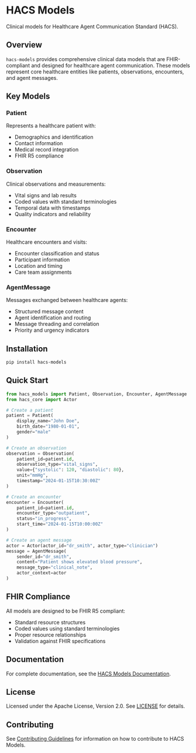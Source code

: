 # HACS Models

Clinical models for Healthcare Agent Communication Standard (HACS).

## Overview

`hacs-models` provides comprehensive clinical data models that are FHIR-compliant and designed for healthcare agent communication. These models represent core healthcare entities like patients, observations, encounters, and agent messages.

## Key Models

### Patient
Represents a healthcare patient with:
- Demographics and identification
- Contact information
- Medical record integration
- FHIR R5 compliance

### Observation
Clinical observations and measurements:
- Vital signs and lab results
- Coded values with standard terminologies
- Temporal data with timestamps
- Quality indicators and reliability

### Encounter
Healthcare encounters and visits:
- Encounter classification and status
- Participant information
- Location and timing
- Care team assignments

### AgentMessage
Messages exchanged between healthcare agents:
- Structured message content
- Agent identification and routing
- Message threading and correlation
- Priority and urgency indicators

## Installation

```bash
pip install hacs-models
```

## Quick Start

```python
from hacs_models import Patient, Observation, Encounter, AgentMessage
from hacs_core import Actor

# Create a patient
patient = Patient(
    display_name="John Doe",
    birth_date="1980-01-01",
    gender="male"
)

# Create an observation
observation = Observation(
    patient_id=patient.id,
    observation_type="vital_signs",
    value={"systolic": 120, "diastolic": 80},
    unit="mmHg",
    timestamp="2024-01-15T10:30:00Z"
)

# Create an encounter
encounter = Encounter(
    patient_id=patient.id,
    encounter_type="outpatient",
    status="in_progress",
    start_time="2024-01-15T10:00:00Z"
)

# Create an agent message
actor = Actor(actor_id="dr_smith", actor_type="clinician")
message = AgentMessage(
    sender_id="dr_smith",
    content="Patient shows elevated blood pressure",
    message_type="clinical_note",
    actor_context=actor
)
```

## FHIR Compliance

All models are designed to be FHIR R5 compliant:
- Standard resource structures
- Coded values using standard terminologies
- Proper resource relationships
- Validation against FHIR specifications

## Documentation

For complete documentation, see the [HACS Models Documentation](https://github.com/solanovisitor/hacs/blob/main/docs/modules/hacs-models.md).

## License

Licensed under the Apache License, Version 2.0. See [LICENSE](https://github.com/solanovisitor/hacs/blob/main/LICENSE) for details.

## Contributing

See [Contributing Guidelines](https://github.com/solanovisitor/hacs/blob/main/docs/contributing/guidelines.md) for information on how to contribute to HACS Models.
